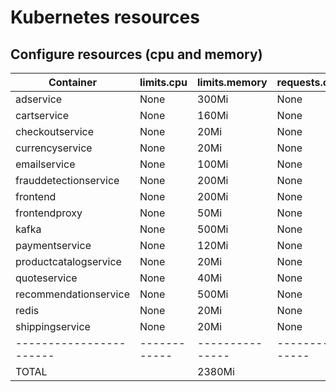 # Kubernetes resources

## Configure resources (cpu and memory)

| Container               | limits.cpu   | limits.memory   | requests.cpu   | requests.memory   |
|-------------------------|--------------|-----------------|----------------|-------------------|
| adservice               | None         | 300Mi           | None           | None              |
| cartservice             | None         | 160Mi           | None           | None              |
| checkoutservice         | None         | 20Mi            | None           | None              |
| currencyservice         | None         | 20Mi            | None           | None              |
| emailservice            | None         | 100Mi           | None           | None              |
| frauddetectionservice   | None         | 200Mi           | None           | None              |
| frontend                | None         | 200Mi           | None           | None              |
| frontendproxy           | None         | 50Mi            | None           | None              |
| kafka                   | None         | 500Mi           | None           | None              |
| paymentservice          | None         | 120Mi           | None           | None              |
| productcatalogservice   | None         | 20Mi            | None           | None              |
| quoteservice            | None         | 40Mi            | None           | None              |
| recommendationservice   | None         | 500Mi           | None           | None              |
| redis                   | None         | 20Mi            | None           | None              |
| shippingservice         | None         | 20Mi            | None           | None              |
| ----------------------- | ------------ | --------------- | -------------- | ----------------- |
| TOTAL                   |              | 2380Mi          |                |                   |

